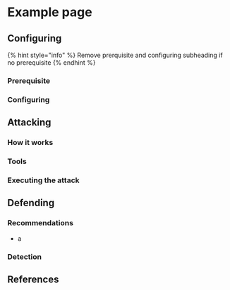 # Example page

## Configuring

{% hint style="info" %}
Remove prerquisite and configuring subheading if no prerequisite
{% endhint %}

### Prerequisite&#x20;



### Configuring



## Attacking

### How it works



### Tools



### Executing the attack



## Defending

### Recommendations

* a

### Detection



## References

